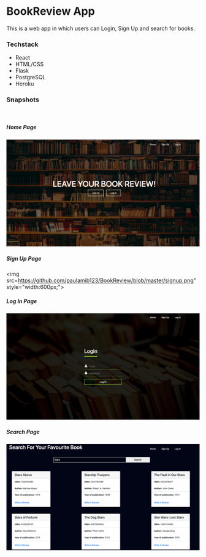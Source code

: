 # BookReview App

This is a web app in which users can Login, Sign Up and search for books.

### Techstack

* React
* HTML/CSS
* Flask
* PostgreSQL
* Heroku

### Snapshots
<br/>

##### Home Page
<img src="https://github.com/paulamib123/BookReview/blob/master/home.png" style="width:600px;">
<br/>

##### Sign Up Page
<img src=https://github.com/paulamib123/BookReview/blob/master/signup.png" style="width:600px;">
<br/>

##### Log In Page
<img src="https://github.com/paulamib123/BookReview/blob/master/login.png" style="width:600px;">
<br/>

##### Search Page
<img src="https://github.com/paulamib123/BookReview/blob/master/search.png" style="width:600px;">                                                                                                
